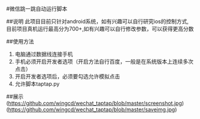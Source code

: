 #微信跳一跳自动运行脚本

##说明
此项目目前只针对android系统，如有兴趣可以自行研究ios的控制方式,
目前项目真机运行最高分为700+,如有兴趣可以自行修改参数，可以获得更高分数

##使用方法
1. 电脑通过数据线连接手机
2. 手机必须开启开发者选项（开启方法自行百度，一般是在系统版本上连续多次点击）
3. 开启开发者选项后，必须要勾选允许模拟点击
4. 允许脚本taptap.py

##展示
(https://github.com/wingcd/wechat_taptap/blob/master/screenshot.jpg)
(https://github.com/wingcd/wechat_taptap/blob/master/saveimg.jpg)


